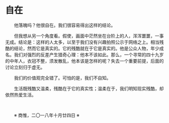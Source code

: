 # 自在

&emsp;&emsp;他落魄吗？他很自在。我们很容易得出这样的结论。

&emsp;&emsp;但我想从另一个角度看。假使，画面中茫然坐在台阶上的人，浑浑噩噩，一事无成。结论是：这样的人太多，以至于我们没有兴趣拍照公示于网络之上。相当残酷的结论，然而它是真实的。它的残酷就在于它是真实的。他是公众人物，年少成名。我们对强烈的反差产生猎奇心理：他本不该如此。那么，一个寻常的四十九岁的中年人，衣冠不整，须发散乱，他本该是怎样的呢？失去一个重要前提，后面的讨论立刻归于虚无。

&emsp;&emsp;我们的价值观完全错了。可怕的是，我们不自知。

&emsp;&emsp;生活既残酷又温柔，残酷在于它的真实性；温柔在于，我们明知现实残酷，却依然热爱生活。

&emsp;&emsp;

&emsp;&emsp;※ 商惟，二〇一八年十月廿四日 ※